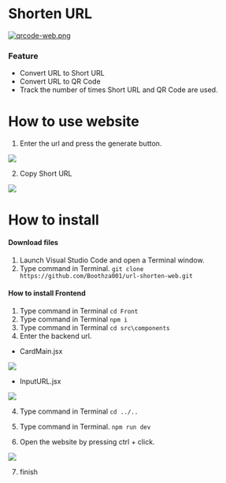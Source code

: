 # Shorten URL

[![qrcode-web.png](https://i.postimg.cc/c4tnL310/qrcode-web.png)](https://ugritbooth.netlify.app/)

### Feature
- Convert URL to Short URL
- Convert URL to QR Code
- Track the number of times Short URL and QR Code are used.

# How to use website
1. Enter the url and press the generate button.

[![](https://i.postimg.cc/0jc5GDgW/Screenshot-2024-03-31-135436.png)](https://postimg.cc/fSShD3Rm)

2. Copy Short URL

[![](https://i.postimg.cc/V69X8GMJ/Screenshot-2024-03-31-140043.png)](https://postimg.cc/7G651NK4)


# How to install

#### Download files
1. Launch Visual Studio Code and open a Terminal window.
2. Type command in Terminal.     `git clone https://github.com/Boothza001/url-shorten-web.git`

#### How to install Frontend
1. Type command in Terminal     `cd Front`
2. Type command in Terminal     `npm i`
2. Type command in Terminal     `cd src\components`
3. Enter the backend url.
- CardMain.jsx

[![](https://i.postimg.cc/76mPy0B3/Screenshot-2024-03-31-133244.png)](https://postimg.cc/cgtGRgGC)

- InputURL.jsx

[![](https://i.postimg.cc/JnLncRFF/Screenshot-2024-03-31-134124.png)](https://postimg.cc/t1Bp9Gpd)

4. Type command in Terminal     `cd ../..`
5. Type command in Terminal.     `npm run dev`

6. Open the website by pressing ctrl + click.

[![](https://i.postimg.cc/k57msw9n/Screenshot-2024-03-31-141041.png)](https://postimg.cc/CRrXLGzt)

7. finish
